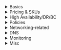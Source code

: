 <details>
  <summary>Basics</summary>

Each API consists of one or more **operations**. Each API can be added to one or more **products**. Developers subscribe to products - then they can call the API's operation. 

## API gateway is the endpoint that:

- Accepts API calls and routes them to your backends.
- Verifies API keys, JWT tokens, certificates, and other credentials.
- Enforces usage quotas and rate limits.
- Transforms your API on the fly without code modifications.
- Caches backend responses where set up.
- Logs call metadata for analytics purposes.

## Products 

Products are how APIs are surfaced to developers
- **Groups** are used to manage visibility to developers
- Products grant visibility7 to groups; developers can view and subscribe to Products
- Products can be **Open or Protected**. Protected products must be subscribed to before they can be used, while open products can be used without a subscription
- When a product is ready for use by developers, it can be published. Once it is published, it can be viewed (and in the case of protected products subscribed to) by developers.
- Subscription approval is configured at the product level and can either require administrator approval, or be auto-approved.

</details>  

<details>
  <summary>Pricing & SKUs</summary>
  
</details>  

<details>
  <summary>High Availability/DR/BC</summary>
  
</details>  

<details>
  <summary>Policies</summary>
  
**Want to convert XML into JSON, while also stripping headers on output - how many policies do I need?** - 2
- One to convert XML to JSON - the `xml-to-json` built in policy
- One to strip headers - the `set-header` built in policy
  
</details>  

<details>
  <summary>Networking-related</summary>
  
**How to expose to both vnet private and public internet?**
- https://docs.microsoft.com/en-us/azure/api-management/api-management-using-with-vnet
- Set virtual network to **External**
- Requires Premium and Developer SKUs

**vnet connectivity options**
- Off - default; not deployed to a vnet
- External - public internet
- Internal - internal only

**External and Internal both require dedicated subnet w no other resources except Azure API Mgmt Instances**
- Yes, those subnets can have multiple API Mgmt deployments

**Static or dynamic IPs?**
- Dynamic - [The VIP address of the API Management instance will change each time VNET is enabled or disabled](https://docs.microsoft.com/en-us/azure/api-management/api-management-using-with-vnet)
  
</details>  

<details>
  <summary>DNS</summary>
# Custom DNS
  
**Supported?** - Yes with Internal vnet deployment and Azure Private DNS or on-prem DNS
- https://docs.microsoft.com/en-us/azure/virtual-network/virtual-networks-name-resolution-for-vms-and-role-instances#name-resolution-that-uses-your-own-dns-server  

**Ports required?** - just 53 for DNS
  
</details>  

<details>
  <summary>Monitoring</summary>

**Outbound traffic monitor?** - Azure Monitor
</details>  

<details>
  <summary>Misc</summary>

**How to protect from DOS attack?** - enable rate throttling

**Enable OAuth2 for a web app using API Mgmt?**
https://docs.microsoft.com/en-us/azure/api-management/api-management-howto-protect-backend-with-aad

1. Register the backend app in Azure AD (the API)
2. Register the front end / client in AAD (frontend that needs to consume the API)
3. In AAD, grant permissions to allow frontend to call backend
4. Configure **Developer Console** to use OAuth 2.0
5. Add the **validate-jwt policy** to validate the OAuth token on each request

**How to protect against CSRF?** - enable state
</details>  
